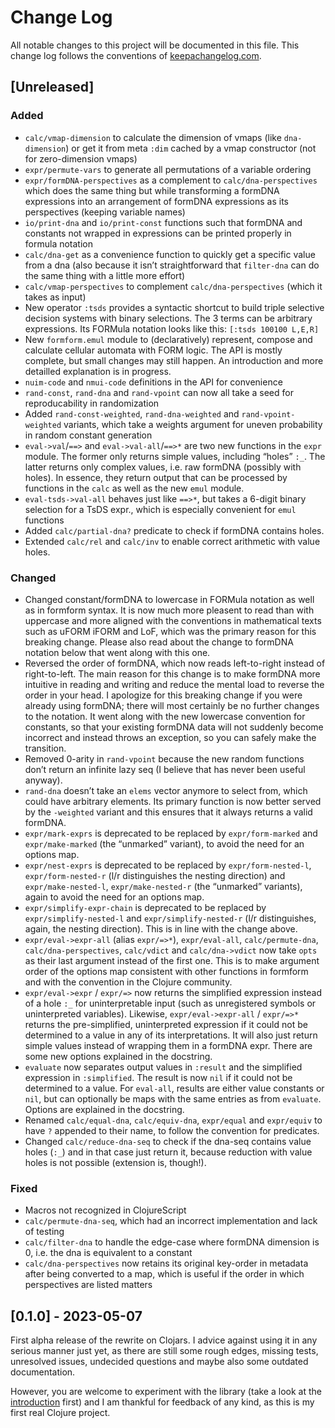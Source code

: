 # Change Log
All notable changes to this project will be documented in this file. This change log follows the conventions of [keepachangelog.com](http://keepachangelog.com/).

## [Unreleased]

### Added

- `calc/vmap-dimension` to calculate the dimension of vmaps (like `dna-dimension`) or get it from meta `:dim` cached by a vmap constructor (not for zero-dimension vmaps)
- `expr/permute-vars` to generate all permutations of a variable ordering
- `expr/formDNA-perspectives` as a complement to `calc/dna-perspectives` which does the same thing but while transforming a formDNA expressions into an arrangement of formDNA expressions as its perspectives (keeping variable names)
- `io/print-dna` and `io/print-const` functions such that formDNA and constants not wrapped in expressions can be printed properly in formula notation
- `calc/dna-get` as a convenience function to quickly get a specific value from a dna (also because it isn’t straightforward that `filter-dna` can do the same thing with a little more effort)
- `calc/vmap-perspectives` to complement `calc/dna-perspectives` (which it takes as input)
- New operator `:tsds` provides a syntactic shortcut to build triple selective decision systems with binary selections. The 3 terms can be arbitrary expressions. Its FORMula notation looks like this: `[:tsds 100100 L,E,R]`
- New `formform.emul` module to (declaratively) represent, compose and calculate cellular automata with FORM logic. The API is mostly complete, but small changes may still happen. An introduction and more detailled explanation is in progress.
- `nuim-code` and `nmui-code` definitions in the API for convenience
- `rand-const`, `rand-dna` and `rand-vpoint` can now all take a seed for reproducability in randomization
- Added `rand-const-weighted`, `rand-dna-weighted` and `rand-vpoint-weighted` variants, which take a weights argument for uneven probability in random constant generation
- `eval->val`/`==>` and `eval->val-all`/`==>*` are two new functions in the `expr` module. The former only returns simple values, including “holes” `:_`. The latter returns only complex values, i.e. raw formDNA (possibly with holes). In essence, they return output that can be processed by functions in the `calc` as well as the new `emul` module.
- `eval-tsds->val-all` behaves just like `==>*`, but takes a 6-digit binary selection for a TsDS expr., which is especially convenient for `emul` functions
- Added `calc/partial-dna?` predicate to check if formDNA contains holes.
- Extended `calc/rel` and `calc/inv` to enable correct arithmetic with value holes.

### Changed

- Changed constant/formDNA to lowercase in FORMula notation as well as in formform syntax. It is now much more pleasent to read than with uppercase and more aligned with the conventions in mathematical texts such as uFORM iFORM and LoF, which was the primary reason for this breaking change. Please also read about the change to formDNA notation below that went along with this one.
- Reversed the order of formDNA, which now reads left-to-right instead of right-to-left. The main reason for this change is to make formDNA more intuitive in reading and writing and reduce the mental load to reverse the order in your head. I apologize for this breaking change if you were already using formDNA; there will most certainly be no further changes to the notation. It went along with the new lowercase convention for constants, so that your existing formDNA data will not suddenly become incorrect and instead throws an exception, so you can safely make the transition. 
- Removed 0-arity in `rand-vpoint` because the new random functions don’t return an infinite lazy seq (I believe that has never been useful anyway).
- `rand-dna` doesn’t take an `elems` vector anymore to select from, which could have arbitrary elements. Its primary function is now better served by the `-weighted` variant and this ensures that it always returns a valid formDNA.
- `expr/mark-exprs` is deprecated to be replaced by `expr/form-marked` and `expr/make-marked` (the “unmarked” variant), to avoid the need for an options map.
- `expr/nest-exprs` is deprecated to be replaced by `expr/form-nested-l`, `expr/form-nested-r` (l/r distinguishes the nesting direction) and `expr/make-nested-l`, `expr/make-nested-r` (the “unmarked” variants), again to avoid the need for an options map.
- `expr/simplify-expr-chain` is deprecated to be replaced by `expr/simplify-nested-l` and `expr/simplify-nested-r` (l/r distinguishes, again, the nesting direction). This is in line with the change above.
- `expr/eval->expr-all` (alias `expr/=>*`), `expr/eval-all`, `calc/permute-dna`, `calc/dna-perspectives`, `calc/vdict` and `calc/dna->vdict` now take `opts` as their last argument instead of the first one. This is to make argument order of the options map consistent with other functions in formform and with the convention in the Clojure community.
- `expr/eval->expr` / `expr/=>` now returns the simplified expression instead of a hole `:_` for uninterpretable input (such as unregistered symbols or uninterpreted variables). Likewise, `expr/eval->expr-all` / `expr/=>*` returns the pre-simplified, uninterpreted expression if it could not be determined to a value in any of its interpretations. It will also just return simple values instead of wrapping them in a formDNA expr. There are some new options explained in the docstring.
- `evaluate` now separates output values in `:result` and the simplified expression in `:simplified`. The result is now `nil` if it could not be determined to a value. For `eval-all`, results are either value constants or `nil`, but can optionally be maps with the same entries as from `evaluate`. Options are explained in the docstring.
- Renamed `calc/equal-dna`, `calc/equiv-dna`, `expr/equal` and `expr/equiv` to have `?` appended to their name, to follow the convention for predicates.
- Changed `calc/reduce-dna-seq` to check if the dna-seq contains value holes (`:_`) and in that case just return it, because reduction with value holes is not possible (extension is, though!).


### Fixed

- Macros not recognized in ClojureScript
- `calc/permute-dna-seq`, which had an incorrect implementation and lack of testing
- `calc/filter-dna` to handle the edge-case where formDNA dimension is 0, i.e. the dna is equivalent to a constant
- `calc/dna-perspectives` now retains its original key-order in metadata after being converted to a map, which is useful if the order in which perspectives are listed matters

## [0.1.0] - 2023-05-07

First alpha release of the rewrite on Clojars. I advice against using it in any serious manner just yet, as there are still some rough edges, missing tests, unresolved issues, undecided questions and maybe also some outdated documentation.

However, you are welcome to experiment with the library (take a look at the [introduction](https://formform.dev/notebooks/introduction.html) first) and I am thankful for feedback of any kind, as this is my first real Clojure project.
